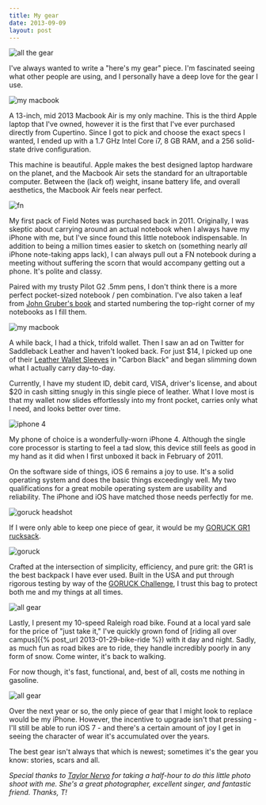 ```yaml
---
title: My gear
date: 2013-09-09
layout: post
---
```

![all the gear](/public/cargo/all-the-gear.jpg)

I've always wanted to write a "here's my gear" piece. I'm fascinated seeing what other people are using, and I personally have a deep love for the gear I use.

![my macbook](/public/cargo/holding-macbook.jpg)

A 13-inch, mid 2013 Macbook Air is my only machine. This is the third Apple laptop that I've owned, however it is the first that I've ever purchased directly from Cupertino. Since I got to pick and choose the exact specs I wanted, I ended up with a 1.7 GHz Intel Core i7, 8 GB RAM, and a 256 solid-state drive configuration.

This machine is beautiful. Apple makes the best designed laptop hardware on the planet, and the Macbook Air sets the standard for an ultraportable computer. Between the (lack of) weight, insane battery life, and overall aesthetics, the Macbook Air feels near perfect.

![fn](/public/cargo/fieldnotes.jpg)

My first pack of Field Notes was purchased back in 2011. Originally, I was skeptic about carrying around an actual notebook when I always have my iPhone with me, but I've since found this little notebook indispensable. In addition to being a million times easier to sketch on (something nearly *all* iPhone note-taking apps lack), I can always pull out a FN notebook during a meeting without suffering the scorn that would accompany getting out a phone. It's polite and classy.

Paired with my trusty Pilot G2 .5mm pens, I don't think there is a more perfect pocket-sized notebook / pen combination. I've also taken a leaf from [John Gruber's book](http://instagram.com/p/df2UcblzVx/) and started numbering the top-right corner of my notebooks as I fill them.

![my macbook](/public/cargo/wallet-and-fn.jpg)

A while back, I had a thick, trifold wallet. Then I saw an ad on Twitter for Saddleback Leather and haven't looked back. For just $14, I picked up one of their [Leather Wallet Sleeves](http://www.saddlebackleather.com/Classic-Wallet-Sleeve?sc=8&category=87) in "Carbon Black" and began slimming down what I actually carry day-to-day.

Currently, I have my student ID, debit card, VISA, driver's license, and about $20 in cash sitting snugly in this single piece of leather. What I love most is that my wallet now slides effortlessly into my front pocket, carries only what I need, and looks better over time.

![iphone 4](/public/cargo/iphone4.jpg)

My phone of choice is a wonderfully-worn iPhone 4. Although the single core processor is starting to feel a tad slow, this device still feels as good in my hand as it did when I first unboxed it back in February of 2011.

On the software side of things, iOS 6 remains a joy to use. It's a solid operating system and does the basic things exceedingly well. My two qualifications for a great mobile operating system are usability and reliability. The iPhone and iOS have matched those needs perfectly for me.

![goruck headshot](/public/cargo/goruck-headshot.jpg)

If I were only able to keep one piece of gear, it would be my [GORUCK GR1 rucksack](https://www.goruck.com/gear/Details/gr1-black).

![goruck](/public/cargo/goruck.jpg)

Crafted at the intersection of simplicity, efficiency, and pure grit: the GR1 is the best backpack I have ever used. Built in the USA and put through rigorous testing by way of the [GORUCK Challenge](https://www.goruck.com/events/challenge), I trust this bag to protect both me and my things at all times.

![all gear](/public/cargo/goruck-and-bike.jpg)

Lastly, I present my 10-speed Raleigh road bike. Found at a local yard sale for the price of "just take it," I've quickly grown fond of [riding all over campus]({% post_url 2013-01-29-bike-ride %}) with it day and night. Sadly, as much fun as road bikes are to ride, they handle incredibly poorly in any form of snow. Come winter, it's back to walking.

For now though, it's fast, functional, and, best of all, costs me nothing in gasoline.

![all gear](/public/cargo/all-gear-angled.JPG)

Over the next year or so, the only piece of gear that I might look to replace would be my iPhone. However, the incentive to upgrade isn't that pressing - I'll still be able to run iOS 7 - and there's a certain amount of joy I get in seeing the character of wear it's accumulated over the years.

The best gear isn't always that which is newest; sometimes it's the gear you know: stories, scars and all.

*Special thanks to [Taylor Nervo](https://twitter.com/tayv_12) for taking a half-hour to do this little photo shoot with me. She's a great photographer, excellent singer, and fantastic friend. Thanks, T!*


